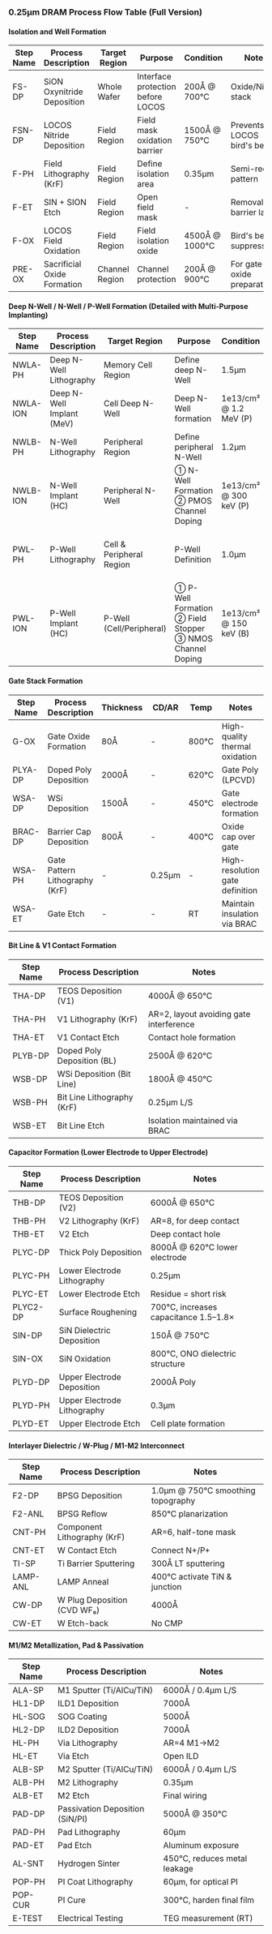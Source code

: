 ### 0.25μm DRAM Process Flow Table (Full Version)

#### Isolation and Well Formation

| Step Name   | Process Description              | Target Region               | Purpose                                                        | Condition                      | Notes                                                     |
|-------------|----------------------------------|------------------------------|----------------------------------------------------------------|-------------------------------|-----------------------------------------------------------|
| FS-DP       | SiON Oxynitride Deposition       | Whole Wafer                  | Interface protection before LOCOS                              | 200Å @ 700℃                   | Oxide/Nitride stack                                       |
| FSN-DP      | LOCOS Nitride Deposition         | Field Region                 | Field mask oxidation barrier                                   | 1500Å @ 750℃                  | Prevents LOCOS bird's beak                                |
| F-PH        | Field Lithography (KrF)          | Field Region                 | Define isolation area                                          | 0.35μm                         | Semi-recess pattern                                       |
| F-ET        | SIN + SION Etch                  | Field Region                 | Open field mask                                                | -                             | Removal of barrier layers                                 |
| F-OX        | LOCOS Field Oxidation            | Field Region                 | Field isolation oxide                                          | 4500Å @ 1000℃                 | Bird's beak suppression                                   |
| PRE-OX      | Sacrificial Oxide Formation      | Channel Region               | Channel protection                                              | 200Å @ 900℃                   | For gate oxide preparation                                |

#### Deep N-Well / N-Well / P-Well Formation (Detailed with Multi-Purpose Implanting)

| Step Name   | Process Description              | Target Region               | Purpose                                                        | Condition                      | Notes                                                     |
|-------------|----------------------------------|------------------------------|----------------------------------------------------------------|-------------------------------|-----------------------------------------------------------|
| NWLA-PH     | Deep N-Well Lithography          | Memory Cell Region           | Define deep N-Well                                             | 1.5μm                         | For α-particle resistance                                 |
| NWLA-ION    | Deep N-Well Implant (MeV)        | Cell Deep N-Well             | Deep N-Well formation                                          | 1e13/cm² @ 1.2 MeV (P)         | High-energy for alpha immunity                            |
| NWLB-PH     | N-Well Lithography               | Peripheral Region            | Define peripheral N-Well                                       | 1.2μm                         | PMOS region                                                |
| NWLB-ION    | N-Well Implant (HC)              | Peripheral N-Well            | ① N-Well Formation<br>② PMOS Channel Doping                   | 1e13/cm² @ 300 keV (P)        | Dual-purpose (Well + Channel)                             |
| PWL-PH      | P-Well Lithography               | Cell & Peripheral Region     | P-Well Definition                                               | 1.0μm                         | Includes Cell/NMOS region and Field Stopper               |
| PWL-ION     | P-Well Implant (HC)              | P-Well (Cell/Peripheral)     | ① P-Well Formation<br>② Field Stopper<br>③ NMOS Channel Doping| 1e13/cm² @ 150 keV (B)        | Triple-purpose implant                                    |

#### Gate Stack Formation

| Step Name   | Process Description              | Thickness   | CD/AR      | Temp     | Notes                                                     |
|-------------|----------------------------------|-------------|------------|----------|-----------------------------------------------------------|
| G-OX        | Gate Oxide Formation             | 80Å         | -          | 800℃     | High-quality thermal oxidation                            |
| PLYA-DP     | Doped Poly Deposition            | 2000Å       | -          | 620℃     | Gate Poly (LPCVD)                                         |
| WSA-DP      | WSi Deposition                   | 1500Å       | -          | 450℃     | Gate electrode formation                                  |
| BRAC-DP     | Barrier Cap Deposition           | 800Å        | -          | 400℃     | Oxide cap over gate                                       |
| WSA-PH      | Gate Pattern Lithography (KrF)   | -           | 0.25μm     | -        | High-resolution gate definition                           |
| WSA-ET      | Gate Etch                        | -           | -          | RT       | Maintain insulation via BRAC                              |

#### Bit Line & V1 Contact Formation

| Step Name   | Process Description              | Notes                                                     |
|-------------|----------------------------------|-----------------------------------------------------------|
| THA-DP      | TEOS Deposition (V1)             | 4000Å @ 650℃                                               |
| THA-PH      | V1 Lithography (KrF)             | AR=2, layout avoiding gate interference                    |
| THA-ET      | V1 Contact Etch                  | Contact hole formation                                     |
| PLYB-DP     | Doped Poly Deposition (BL)       | 2500Å @ 620℃                                               |
| WSB-DP      | WSi Deposition (Bit Line)        | 1800Å @ 450℃                                               |
| WSB-PH      | Bit Line Lithography (KrF)       | 0.25μm L/S                                                 |
| WSB-ET      | Bit Line Etch                    | Isolation maintained via BRAC                              |

#### Capacitor Formation (Lower Electrode to Upper Electrode)

| Step Name   | Process Description              | Notes                                                     |
|-------------|----------------------------------|-----------------------------------------------------------|
| THB-DP      | TEOS Deposition (V2)             | 6000Å @ 650℃                                               |
| THB-PH      | V2 Lithography (KrF)             | AR=8, for deep contact                                     |
| THB-ET      | V2 Etch                          | Deep contact hole                                          |
| PLYC-DP     | Thick Poly Deposition            | 8000Å @ 620℃ lower electrode                               |
| PLYC-PH     | Lower Electrode Lithography      | 0.25μm                                                     |
| PLYC-ET     | Lower Electrode Etch             | Residue = short risk                                       |
| PLYC2-DP    | Surface Roughening               | 700℃, increases capacitance 1.5–1.8×                      |
| SIN-DP      | SiN Dielectric Deposition        | 150Å @ 750℃                                                |
| SIN-OX      | SiN Oxidation                    | 800℃, ONO dielectric structure                             |
| PLYD-DP     | Upper Electrode Deposition       | 2000Å Poly                                                 |
| PLYD-PH     | Upper Electrode Lithography      | 0.3μm                                                      |
| PLYD-ET     | Upper Electrode Etch             | Cell plate formation                                       |

#### Interlayer Dielectric / W-Plug / M1-M2 Interconnect

| Step Name   | Process Description              | Notes                                                     |
|-------------|----------------------------------|-----------------------------------------------------------|
| F2-DP       | BPSG Deposition                  | 1.0μm @ 750℃ smoothing topography                         |
| F2-ANL      | BPSG Reflow                      | 850℃ planarization                                        |
| CNT-PH      | Component Lithography (KrF)      | AR=6, half-tone mask                                      |
| CNT-ET      | W Contact Etch                   | Connect N+/P+                                             |
| TI-SP       | Ti Barrier Sputtering            | 300Å LT sputtering                                        |
| LAMP-ANL    | LAMP Anneal                      | 400℃ activate TiN & junction                              |
| CW-DP       | W Plug Deposition (CVD WF₆)      | 4000Å                                                      |
| CW-ET       | W Etch-back                      | No CMP                                                    |

#### M1/M2 Metallization, Pad & Passivation

| Step Name   | Process Description              | Notes                                                     |
|-------------|----------------------------------|-----------------------------------------------------------|
| ALA-SP      | M1 Sputter (Ti/AlCu/TiN)         | 6000Å / 0.4μm L/S                                          |
| HL1-DP      | ILD1 Deposition                  | 7000Å                                                      |
| HL-SOG      | SOG Coating                      | 5000Å                                                      |
| HL2-DP      | ILD2 Deposition                  | 7000Å                                                      |
| HL-PH       | Via Lithography                  | AR=4 M1→M2                                                 |
| HL-ET       | Via Etch                         | Open ILD                                                   |
| ALB-SP      | M2 Sputter (Ti/AlCu/TiN)         | 6000Å / 0.4μm L/S                                          |
| ALB-PH      | M2 Lithography                   | 0.35μm                                                     |
| ALB-ET      | M2 Etch                          | Final wiring                                               |
| PAD-DP      | Passivation Deposition (SiN/PI)  | 5000Å @ 350℃                                               |
| PAD-PH      | Pad Lithography                  | 60μm                                                       |
| PAD-ET      | Pad Etch                         | Aluminum exposure                                          |
| AL-SNT      | Hydrogen Sinter                  | 450℃, reduces metal leakage                                |
| POP-PH      | PI Coat Lithography              | 60μm, for optical PI                                       |
| POP-CUR     | PI Cure                          | 300℃, harden final film                                    |
| E-TEST      | Electrical Testing               | TEG measurement (RT)                                       |
